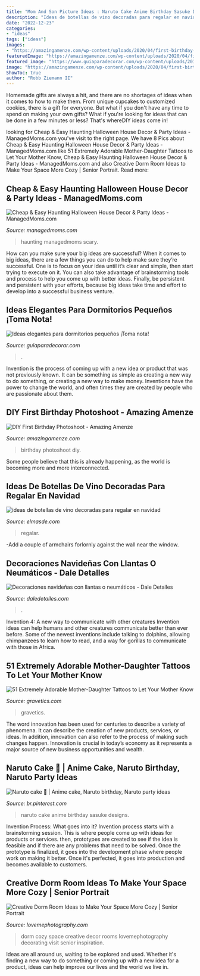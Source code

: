 ```yaml
---
title: "Mom And Son Picture Ideas : Naruto Cake Anime Birthday Sasuke Designs"
description: "Ideas de botellas de vino decoradas para regalar en navidad"
date: "2022-12-23"
categories:
- "ideas"
tags: ["ideas"]
images:
- "https://amazingamenze.com/wp-content/uploads/2020/04/first-birthday-photoshoot.jpg"
featuredImage: "https://amazingamenze.com/wp-content/uploads/2020/04/first-birthday-photoshoot.jpg"
featured_image: "https://www.guiaparadecorar.com/wp-content/uploads/2019/10/Agrega-espejos.jpg"
image: "https://amazingamenze.com/wp-content/uploads/2020/04/first-birthday-photoshoot.jpg"
ShowToc: true
author: "Robb Ziemann II"
---
```



Homemade gifts are always a hit, and there are no shortages of ideas when it comes to how to make them. From unique cupcakes to customized cookies, there is a gift for everyone. But what if you don't have any time to spend on making your own gifts? What if you're looking for ideas that can be done in a few minutes or less? That's whereDIY ideas come in!

	

		
looking for Cheap &amp; Easy Haunting Halloween House Decor &amp; Party Ideas - ManagedMoms.com you've visit to the right page. We have 8 Pics about Cheap &amp; Easy Haunting Halloween House Decor &amp; Party Ideas - ManagedMoms.com like 51 Extremely Adorable Mother-Daughter Tattoos to Let Your Mother Know, Cheap &amp; Easy Haunting Halloween House Decor &amp; Party Ideas - ManagedMoms.com and also Creative Dorm Room Ideas to Make Your Space More Cozy | Senior Portrait. Read more:
		
    
## Cheap &amp; Easy Haunting Halloween House Decor &amp; Party Ideas - ManagedMoms.com

<img loading=lazy src="https://managedmoms.com/wp-content/uploads/2012/10/lantern.jpg" onerror="this.onerror=null;this.src='https://tse1.mm.bing.net/th?id=OIP.aRX7xeBP0NWWJffWhMv1PQHaJ4&amp;pid=15.1';" alt="Cheap &amp; Easy Haunting Halloween House Decor &amp; Party Ideas - ManagedMoms.com">

_Source: managedmoms.com_

>haunting managedmoms scary. 

	

How can you make sure your big ideas are successful?
When it comes to big ideas, there are a few things you can do to help make sure they’re successful. One is to focus on your idea until it’s clear and simple, then start trying to execute on it. You can also take advantage of brainstorming tools and process to help you come up with better ideas. Finally, be persistent and persistent with your efforts, because big ideas take time and effort to develop into a successful business venture.

    
## Ideas Elegantes Para Dormitorios Pequeños ¡Toma Nota!

<img loading=lazy src="https://www.guiaparadecorar.com/wp-content/uploads/2019/10/Agrega-espejos.jpg" onerror="this.onerror=null;this.src='https://tse2.mm.bing.net/th?id=OIP.XytimFbj6N49r7omtNSpAQHaEK&amp;pid=15.1';" alt="Ideas elegantes para dormitorios pequeños ¡Toma nota!">

_Source: guiaparadecorar.com_

>. 

	

Invention is the process of coming up with a new idea or product that was not previously known. It can be something as simple as creating a new way to do something, or creating a new way to make money. Inventions have the power to change the world, and often times they are created by people who are passionate about them.

    
## DIY First Birthday Photoshoot - Amazing Amenze

<img loading=lazy src="https://amazingamenze.com/wp-content/uploads/2020/04/first-birthday-photoshoot.jpg" onerror="this.onerror=null;this.src='https://tse2.mm.bing.net/th?id=OIP.xyLv9TCyDPpSGv36BGNauAHaJ4&amp;pid=15.1';" alt="DIY First Birthday Photoshoot - Amazing Amenze">

_Source: amazingamenze.com_

>birthday photoshoot diy. 

	

Some people believe that this is already happening, as the world is becoming more and more interconnected. 

    
## Ideas De Botellas De Vino Decoradas Para Regalar En Navidad

<img loading=lazy src="https://elmasde.com/wp-content/uploads/2015/12/ideas-de-botellas-de-vino-decoradas-para-regalar-en-navidad-05.jpg" onerror="this.onerror=null;this.src='https://tse4.mm.bing.net/th?id=OIP.ykVmbFEO8V_KdKAFH0E1-gHaHa&amp;pid=15.1';" alt="ideas de botellas de vino decoradas para regalar en navidad">

_Source: elmasde.com_

>regalar. 

	

-Add a couple of armchairs forlornly against the wall near the window.

    
## Decoraciones Navideñas Con Llantas O Neumáticos - Dale Detalles

<img loading=lazy src="https://i2.wp.com/www.daledetalles.com/wp-content/uploads/2016/12/navidad-con-llantas16.jpg" onerror="this.onerror=null;this.src='https://tse1.mm.bing.net/th?id=OIP.1XfkN39FIeVZyfZyeIRFHAHaJ4&amp;pid=15.1';" alt="Decoraciones navideñas con llantas o neumáticos - Dale Detalles">

_Source: daledetalles.com_

>. 

	

Invention 4: A new way to communicate with other creatures
Invention ideas can help humans and other creatures communicate better than ever before. Some of the newest inventions include talking to dolphins, allowing chimpanzees to learn how to read, and a way for gorillas to communicate with those in Africa.

    
## 51 Extremely Adorable Mother-Daughter Tattoos To Let Your Mother Know

<img loading=lazy src="https://www.gravetics.com/wp-content/uploads/2017/07/Awesome-Tree-With-Birds-On-Shoulder-Mother-Daughter-Tattoo-Idea.jpg" onerror="this.onerror=null;this.src='https://tse1.mm.bing.net/th?id=OIP.PSe6ahlFuvpyXrfEE3HHoQHaFj&amp;pid=15.1';" alt="51 Extremely Adorable Mother-Daughter Tattoos to Let Your Mother Know">

_Source: gravetics.com_

>gravetics. 

	

The word innovation has been used for centuries to describe a variety of phenomena. It can describe the creation of new products, services, or ideas. In addition, innovation can also refer to the process of making such changes happen. Innovation is crucial in today’s economy as it represents a major source of new business opportunities and wealth.

    
## Naruto Cake 🎂 | Anime Cake, Naruto Birthday, Naruto Party Ideas

<img loading=lazy src="https://i.pinimg.com/736x/bd/13/e2/bd13e21cbe0b040317e8b0b2e03eb1ee.jpg" onerror="this.onerror=null;this.src='https://tse1.mm.bing.net/th?id=OIP.hxGyFhS8Tk1l1TXkDBWheAHaNd&amp;pid=15.1';" alt="Naruto cake 🎂 | Anime cake, Naruto birthday, Naruto party ideas">

_Source: br.pinterest.com_

>naruto cake anime birthday sasuke designs. 

	

Invention Process: What goes into it?
Invention process starts with a brainstorming session. This is where people come up with ideas for products or services. then, prototypes are created to see if the idea is feasible and if there are any problems that need to be solved. Once the prototype is finalized, it goes into the development phase where people work on making it better. Once it's perfected, it goes into production and becomes available to customers.

    
## Creative Dorm Room Ideas To Make Your Space More Cozy | Senior Portrait

<img loading=lazy src="https://lovemephotography.com/wp-content/uploads/2016/09/Chapter-12-Dorm-Room-Ideas-01.jpg" onerror="this.onerror=null;this.src='https://tse1.mm.bing.net/th?id=OIP.si95z-AmW-LC7xcO99CobAHaL2&amp;pid=15.1';" alt="Creative Dorm Room Ideas to Make Your Space More Cozy | Senior Portrait">

_Source: lovemephotography.com_

>dorm cozy space creative decor rooms lovemephotography decorating visit senior inspiration. 

	

Ideas are all around us, waiting to be explored and used. Whether it's finding a new way to do something or coming up with a new idea for a product, ideas can help improve our lives and the world we live in.

